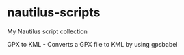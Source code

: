 nautilus-scripts
================

My Nautilus script collection

GPX to KML - Converts a GPX file to KML by using gpsbabel
